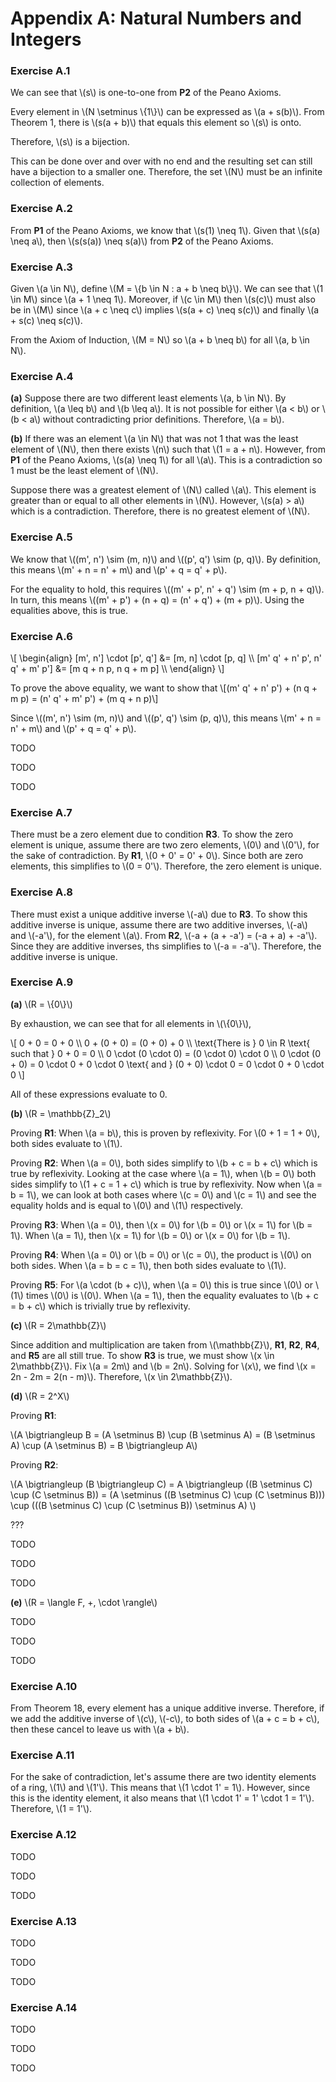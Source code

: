 # Appendix A: Natural Numbers and Integers

### Exercise A.1

We can see that \\(s\\) is one-to-one from **P2** of the Peano Axioms.

Every element in \\(N \setminus \\{1\\}\\) can be expressed as \\(a + s(b)\\). From Theorem 1, there is \\(s(a + b)\\) that equals this element so \\(s\\) is onto.

Therefore, \\(s\\) is a bijection.

This can be done over and over with no end and the resulting set can still have a bijection to a smaller one. Therefore, the set \\(N\\) must be an infinite collection of elements.

### Exercise A.2

From **P1** of the Peano Axioms, we know that \\(s(1) \neq 1\\). Given that \\(s(a) \neq a\\), then \\(s(s(a)) \neq s(a)\\) from **P2** of the Peano Axioms.

### Exercise A.3

Given \\(a \in N\\), define \\(M = \\{b \in N : a + b \neq b\\}\\). We can see that \\(1 \in M\\) since \\(a + 1 \neq 1\\). Moreover, if \\(c \in M\\) then \\(s(c)\\) must also be in \\(M\\) since \\(a + c \neq c\\) implies \\(s(a + c) \neq s(c)\\) and finally \\(a + s(c) \neq s(c)\\).

From the Axiom of Induction, \\(M = N\\) so \\(a + b \neq b\\) for all \\(a, b \in N\\).

### Exercise A.4

**(a)** Suppose there are two different least elements \\(a, b \in N\\). By definition, \\(a \leq b\\) and \\(b \leq a\\). It is not possible for either \\(a < b\\) or \\(b < a\\) without contradicting prior definitions. Therefore, \\(a = b\\).

**(b)** If there was an element \\(a \in N\\) that was not 1 that was the least element of \\(N\\), then there exists \\(n\\) such that \\(1 = a + n\\). However, from **P1** of the Peano Axioms, \\(s(a) \neq 1\\) for all \\(a\\). This is a contradiction so 1 must be the least element of \\(N\\).

Suppose there was a greatest element of \\(N\\) called \\(a\\). This element is greater than or equal to all other elements in \\(N\\). However, \\(s(a) > a\\) which is a contradiction. Therefore, there is no greatest element of \\(N\\).

### Exercise A.5

We know that \\((m', n') \sim (m, n)\\) and \\((p', q') \sim (p, q)\\). By definition, this means \\(m' + n = n' + m\\) and \\(p' + q = q' + p\\).

For the equality to hold, this requires \\((m' + p', n' + q') \sim (m + p, n + q)\\). In turn, this means \\((m' + p') + (n + q) = (n' + q') + (m + p)\\). Using the equalities above, this is true.

### Exercise A.6

\\[
  \begin{align}
    [m', n'] \cdot [p', q'] &= [m, n] \cdot [p, q] \\\\
    [m' q' + n' p', n' q' + m' p'] &= [m q + n p, n q + m p] \\\\
  \end{align}
\\]

To prove the above equality, we want to show that
\\[(m' q' + n' p') + (n q + m p) = (n' q' + m' p') + (m q + n p)\\]

Since \\((m', n') \sim (m, n)\\) and \\((p', q') \sim (p, q)\\), this means \\(m' + n = n' + m\\) and \\(p' + q = q' + p\\).

TODO

TODO

TODO

### Exercise A.7

There must be a zero element due to condition **R3**. To show the zero element is unique, assume there are two zero elements, \\(0\\) and \\(0'\\), for the sake of contradiction. By **R1**, \\(0 + 0' = 0' + 0\\). Since both are zero elements, this simplifies to \\(0 = 0'\\). Therefore, the zero element is unique.

### Exercise A.8

There must exist a unique additive inverse \\(-a\\) due to **R3**. To show this additive inverse is unique, assume there are two additive inverses, \\(-a\\) and \\(-a'\\), for the element \\(a\\). From **R2**, \\(-a + (a + -a') = (-a + a) + -a'\\). Since they are additive inverses, ths simplifies to \\(-a = -a'\\). Therefore, the additive inverse is unique.

### Exercise A.9

**(a)** \\(R = \\{0\\}\\)

By exhaustion, we can see that for all elements in \\(\\{0\\}\\),

\\[
  0 + 0 = 0 + 0 \\\\
  0 + (0 + 0) = (0 + 0) + 0 \\\\
  \text{There is } 0 \in R \text{ such that } 0 + 0 = 0 \\\\
  0 \cdot (0 \cdot 0) = (0 \cdot 0) \cdot 0 \\\\
  0 \cdot (0 + 0) = 0 \cdot 0 + 0 \cdot 0 \text{ and } (0 + 0) \cdot 0 = 0 \cdot 0 + 0 \cdot 0
\\]

All of these expressions evaluate to 0.

**(b)** \\(R = \mathbb{Z}_2\\)

Proving **R1**:
When \\(a = b\\), this is proven by reflexivity. For \\(0 + 1 = 1 + 0\\), both sides evaluate to \\(1\\).

Proving **R2**:
When \\(a = 0\\), both sides simplify to \\(b + c = b + c\\) which is true by reflexivity. Looking at the case where \\(a = 1\\), when \\(b = 0\\) both sides simplify to \\(1 + c = 1 + c\\) which is true by reflexivity. Now when \\(a = b = 1\\), we can look at both cases where \\(c = 0\\) and \\(c = 1\\) and see the equality holds and is equal to \\(0\\) and \\(1\\) respectively.

Proving **R3**:
When \\(a = 0\\), then \\(x = 0\\) for \\(b = 0\\) or \\(x = 1\\) for \\(b = 1\\). When \\(a = 1\\), then \\(x = 1\\) for \\(b = 0\\) or \\(x = 0\\) for \\(b = 1\\).

Proving **R4**:
When \\(a = 0\\) or \\(b = 0\\) or \\(c = 0\\), the product is \\(0\\) on both sides. When \\(a = b = c = 1\\), then both sides evaluate to \\(1\\).

Proving **R5**:
For \\(a \cdot (b + c)\\), when \\(a = 0\\) this is true since \\(0\\) or \\(1\\) times \\(0\\) is \\(0\\). When \\(a = 1\\), then the equality evaluates to \\(b + c = b + c\\) which is trivially true by reflexivity.

**(c)** \\(R = 2\mathbb{Z}\\)

Since addition and multiplication are taken from \\(\mathbb{Z}\\), **R1**, **R2**, **R4**, and **R5** are all still true. To show **R3** is true, we must show \\(x \in 2\mathbb{Z}\\). Fix \\(a = 2m\\) and \\(b = 2n\\). Solving for \\(x\\), we find \\(x = 2n - 2m = 2(n - m)\\). Therefore, \\(x \in 2\mathbb{Z}\\).

**(d)** \\(R = 2^X\\)

Proving **R1**:

\\(A \bigtriangleup B = (A \setminus B) \cup (B \setminus A) = (B \setminus A) \cup (A \setminus B) = B \bigtriangleup A\\)

Proving **R2**:

\\(A \bigtriangleup (B \bigtriangleup C) = A \bigtriangleup ((B \setminus C) \cup (C \setminus B)) = (A \setminus ((B \setminus C) \cup (C \setminus B))) \cup (((B \setminus C) \cup (C \setminus B)) \setminus A) \\)

???

TODO

TODO

TODO

**(e)** \\(R = \langle F, +, \cdot \rangle\\)

TODO

TODO

TODO

### Exercise A.10

From Theorem 18, every element has a unique additive inverse. Therefore, if we add the additive inverse of \\(c\\), \\(-c\\), to both sides of \\(a + c = b + c\\), then these cancel to leave us with \\(a + b\\).

### Exercise A.11

For the sake of contradiction, let's assume there are two identity elements of a ring, \\(1\\) and \\(1'\\). This means that \\(1 \cdot 1' = 1\\). However, since this is the identity element, it also means that \\(1 \cdot 1' = 1' \cdot 1 = 1'\\). Therefore, \\(1 = 1'\\).

### Exercise A.12

TODO

TODO

TODO

### Exercise A.13

TODO

TODO

TODO

### Exercise A.14

TODO

TODO

TODO
